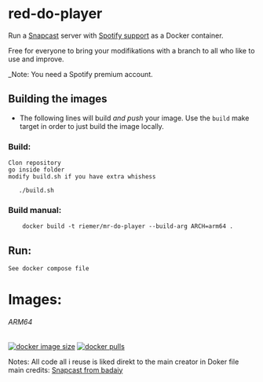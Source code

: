 # red-do-player

Run a [Snapcast](https://github.com/badaix/snapcast) server with [Spotify support](https://github.com/librespot-org/librespot) as a Docker container.

Free for everyone to bring your modifikations with a branch to all who like to use and improve.

_Note: You need a Spotify premium account.

## Building the images

* The following lines will build _and push_ your image. Use the `build` make target in order to just build the image locally.
### Build:
    Clon repository
    go inside folder
    modify build.sh if you have extra whishess
 ```   
    ./build.sh
```

### Build manual:
```
    docker build -t riemer/mr-do-player --build-arg ARCH=arm64 .
```

## Run:
    See docker compose file

# Images:
###### ARM64
[![docker image size](https://img.shields.io/docker/image-size/riemerk/mr-do-snapserver/latest?style=flat-square)](https://hub.docker.com/r/riemerk/mr-do-snapserver)
[![docker pulls](https://img.shields.io/docker/pulls/riemerk/mr-do-snapserver)](https://hub.docker.com/r/riemerk/mr-do-snapserver)
    
Notes:
    All code all i reuse is liked direkt to the main creator in Doker file
    main credits: [Snapcast from badaiy](https://github.com/badaix/snapcast)